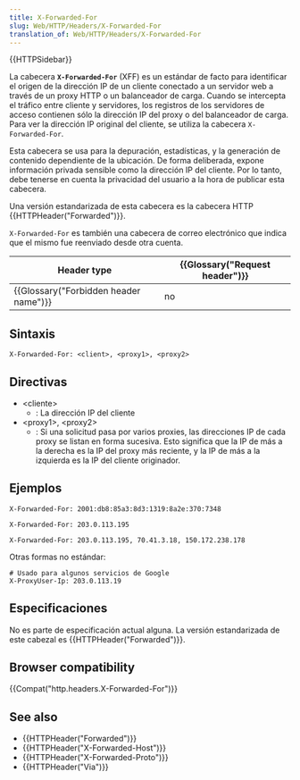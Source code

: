 ```yaml
---
title: X-Forwarded-For
slug: Web/HTTP/Headers/X-Forwarded-For
translation_of: Web/HTTP/Headers/X-Forwarded-For
---
```


{{HTTPSidebar}}

La cabecera **`X-Forwarded-For`** (XFF) es un estándar de facto para identificar el origen de la dirección IP de un cliente conectado a un servidor web a través de un proxy HTTP o un balanceador de carga. Cuando se intercepta el tráfico entre cliente y servidores, los registros de los servidores de acceso contienen sólo la dirección IP del proxy o del balanceador de carga. Para ver la dirección IP original del cliente, se utiliza la cabecera `X-Forwarded-For`.

Esta cabecera se usa para la depuración, estadísticas, y la generación de contenido dependiente de la ubicación. De forma deliberada, expone información privada sensible como la dirección IP del cliente. Por lo tanto, debe tenerse en cuenta la privacidad del usuario a la hora de publicar esta cabecera.

Una versión estandarizada de esta cabecera es la cabecera HTTP {{HTTPHeader("Forwarded")}}.

`X-Forwarded-For` es también una cabecera de correo electrónico que indica que el mismo fue reenviado desde otra cuenta.

| Header type                                      | {{Glossary("Request header")}} |
| ------------------------------------------------ | ---------------------------------------- |
| {{Glossary("Forbidden header name")}} | no                                       |

## Sintaxis

```
X-Forwarded-For: <client>, <proxy1>, <proxy2>
```

## Directivas

- \<cliente>
  - : La dirección IP del cliente
- \<proxy1>, \<proxy2>
  - : Si una solicitud pasa por varios proxies, las direcciones IP de cada proxy se listan en forma sucesiva. Esto significa que la IP de más a la derecha es la IP del proxy más reciente, y la IP de más a la izquierda es la IP del cliente originador.

## Ejemplos

```
X-Forwarded-For: 2001:db8:85a3:8d3:1319:8a2e:370:7348

X-Forwarded-For: 203.0.113.195

X-Forwarded-For: 203.0.113.195, 70.41.3.18, 150.172.238.178
```

Otras formas no estándar:

```
# Usado para algunos servicios de Google
X-ProxyUser-Ip: 203.0.113.19
```

## Especificaciones

No es parte de especificación actual alguna. La versión estandarizada de este cabezal es {{HTTPHeader("Forwarded")}}.

## Browser compatibility

{{Compat("http.headers.X-Forwarded-For")}}

## See also

- {{HTTPHeader("Forwarded")}}
- {{HTTPHeader("X-Forwarded-Host")}}
- {{HTTPHeader("X-Forwarded-Proto")}}
- {{HTTPHeader("Via")}}
